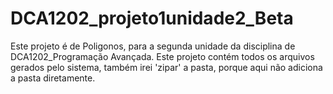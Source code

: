 # DCA1202_projeto1unidade2_Beta
Este projeto é de Poligonos, para a segunda unidade da disciplina de DCA1202_Programação Avançada. Este projeto contém todos os arquivos gerados pelo sistema, também irei 'zipar' a pasta, porque aqui não adiciona a pasta diretamente.
